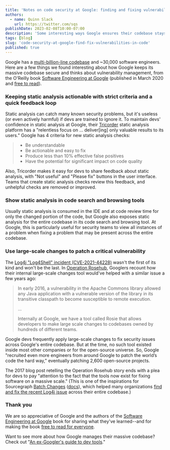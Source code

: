 ```yaml
---
title: 'Notes on code security at Google: finding and fixing vulnerabilities in a massive codebase'
authors:
  - name: Quinn Slack
    url: https://twitter.com/sqs
publishDate: 2023-02-08T10:00-07:00
description: 'Some interesting ways Google ensures their codebase stays secure, across billions of lines of code and ~30,000 software engineers.'
tags: [blog]
slug: 'code-security-at-google-find-fix-vulnerabilities-in-code'
published: true
---
```


Google has a [multi-billion-line codebase](https://cacm.acm.org/magazines/2016/7/204032-why-google-stores-billions-of-lines-of-code-in-a-single-repository/fulltext) and ~30,000 software engineers. Here are a few things we found interesting about how Google keeps its massive codebase secure and thinks about vulnerability management, from the O'Reilly book [Software Engineering at Google](https://abseil.io/resources/swe-book) (published in March 2020 and [free to read](https://abseil.io/resources/swe-book/html/toc.html)).

### Keeping static analysis actionable with strict criteria and a quick feedback loop

Static analysis can catch many known security problems, but it's useless (or even actively harmful) if devs are trained to ignore it.  To maintain devs' confidence in static analysis at Google, their [Tricorder](https://ieeexplore.ieee.org/document/7194609) static analysis platform has a "relentless focus on … deliver[ing] only valuable results to its users." Google has 4 criteria for new static analysis checks:

> * Be understandable
> * Be actionable and easy to fix
> * Produce less than 10% effective false positives
> * Have the potential for significant impact on code quality

Also, Tricorder makes it easy for devs to share feedback about static analysis, with "Not useful" and "Please fix" buttons in the user interface. Teams that create static analysis checks review this feedback, and unhelpful checks are removed or improved.

### Show static analysis in code search and browsing tools

Usually static analysis is consumed in the IDE and at code review time for only the changed portion of the code, but Google also exposes static analysis for the entire codebase in its code search and browsing tool. At Google, this is particularly useful for security teams to view all instances of a problem when fixing a problem that may be present across the entire codebase.

### Use large-scale changes to patch a critical vulnerability

The [Log4j "Log4Shell" incident (CVE-2021-44228)](https://about.sourcegraph.com/blog/log4j-log4shell-0-day/) wasn't the first of its kind and won't be the last. In [Operation Rosehub](https://opensource.googleblog.com/2017/03/operation-rosehub.html), Googlers recount how their internal large-scale changes tool would've helped with a similar issue a few years ago:

> In early 2016, a vulnerability in the Apache Commons library allowed any Java application with a vulnerable version of the library in its transitive classpath to become susceptible to remote execution.
>
> ...
>
> Internally at Google, we have a tool called Rosie that allows developers to make large scale changes to codebases owned by hundreds of different teams.

Google devs frequently apply large-scale changes to fix security issues across Google's entire codebase. But at the time, no such tool existed inside most other companies or for the open-source universe. So, Google "recruited even more engineers from around Google to patch the world’s code the hard way," eventually patching 2,600 open-source projects.

The 2017 blog post retelling the Operation Rosehub story ends with a plea for devs to pay "attention to the fact that the tools now exist for fixing software on a massive scale." (This is one of the inspirations for Sourcegraph [Batch Changes](https://about.sourcegraph.com/batch-changes) ([docs](https://docs.sourcegraph.com/batch_changes)), which helped many organizations [find and fix the recent Log4j issue](https://about.sourcegraph.com/blog/log4j-log4shell-0-day/#Automate-PRs-to-fixmitigate-the-log4j-0-day-across-all-your-code) across their entire codebase.)

### Thank you

We are so appreciative of Google and the authors of the [Software Engineering at Google](https://abseil.io/resources/swe-book) book for sharing what they've learned--and for making the book [free to read for everyone](https://abseil.io/resources/swe-book/html/toc.html).

Want to see more about how Google manages their massive codebase? Check out "[An ex-Googler's guide to dev tools](https://about.sourcegraph.com/blog/ex-googler-guide-dev-tools/)."
